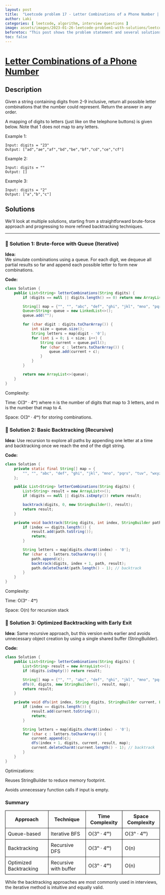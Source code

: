 ```yaml
---
layout: post
title:  "Leetcode problem 17 - Letter Combinations of a Phone Number | Problem and solution"
author: Laki
categories: [ leetcode, algorithm, interview questions ]
image: assets/images/2023-01-26-leetcode-problem1-with-solutions/leetcode_meme1.png
beforetoc: "This post shows the problem statement and several solutions for leetcode Letter Combinations of a Phone Number problem"
toc: false
---
```


# [Letter Combinations of a Phone Number](https://leetcode.com/problems/letter-combinations-of-a-phone-number)

## Description

Given a string containing digits from 2-9 inclusive, return all possible letter combinations that the number could represent. Return the answer in any order.

A mapping of digits to letters (just like on the telephone buttons) is given below. Note that 1 does not map to any letters.


Example 1:
```
Input: digits = "23"
Output: ["ad","ae","af","bd","be","bf","cd","ce","cf"]
```
Example 2:
```
Input: digits = ""
Output: []
```
Example 3:
```
Input: digits = "2"
Output: ["a","b","c"]
```
## Solutions

We'll look at multiple solutions, starting from a straightforward brute-force approach and progressing to more refined backtracking techniques.

---

### 🚀 Solution 1: Brute-force with Queue (Iterative)

**Idea:**  
We simulate combinations using a queue. For each digit, we dequeue all partial results so far and append each possible letter to form new combinations.

**Code:**

```java
class Solution {
    public List<String> letterCombinations(String digits) {
        if (digits == null || digits.length() == 0) return new ArrayList<>();

        String[] map = {"", "", "abc", "def", "ghi", "jkl", "mno", "pqrs", "tuv", "wxyz"};
        Queue<String> queue = new LinkedList<>();
        queue.add("");

        for (char digit : digits.toCharArray()) {
            int size = queue.size();
            String letters = map[digit - '0'];
            for (int i = 0; i < size; i++) {
                String current = queue.poll();
                for (char c : letters.toCharArray()) {
                    queue.add(current + c);
                }
            }
        }

        return new ArrayList<>(queue);
    }
}
```
Complexity:

Time: O(3ⁿ · 4ᵐ) where n is the number of digits that map to 3 letters, and m is the number that map to 4.

Space: O(3ⁿ · 4ᵐ) for storing combinations.

### 🧭 Solution 2: Basic Backtracking (Recursive)

**Idea:** 
Use recursion to explore all paths by appending one letter at a time and backtracking once we reach the end of the digit string.

**Code:**

```java
class Solution {
    private static final String[] map = {
        "", "", "abc", "def", "ghi", "jkl", "mno", "pqrs", "tuv", "wxyz"
    };

    public List<String> letterCombinations(String digits) {
        List<String> result = new ArrayList<>();
        if (digits == null || digits.isEmpty()) return result;

        backtrack(digits, 0, new StringBuilder(), result);
        return result;
    }

    private void backtrack(String digits, int index, StringBuilder path, List<String> result) {
        if (index == digits.length()) {
            result.add(path.toString());
            return;
        }

        String letters = map[digits.charAt(index) - '0'];
        for (char c : letters.toCharArray()) {
            path.append(c);
            backtrack(digits, index + 1, path, result);
            path.deleteCharAt(path.length() - 1); // backtrack
        }
    }
}
```
Complexity:

Time: O(3ⁿ · 4ᵐ)

Space: O(n) for recursion stack

### 🔁 Solution 3: Optimized Backtracking with Early Exit
**Idea:**
Same recursive approach, but this version exits earlier and avoids unnecessary object creation by using a single shared buffer (StringBuilder).

**Code:**

```java
class Solution {
    public List<String> letterCombinations(String digits) {
        List<String> result = new ArrayList<>();
        if (digits.isEmpty()) return result;

        String[] map = {"", "", "abc", "def", "ghi", "jkl", "mno", "pqrs", "tuv", "wxyz"};
        dfs(0, digits, new StringBuilder(), result, map);
        return result;
    }

    private void dfs(int index, String digits, StringBuilder current, List<String> result, String[] map) {
        if (index == digits.length()) {
            result.add(current.toString());
            return;
        }

        String letters = map[digits.charAt(index) - '0'];
        for (char c : letters.toCharArray()) {
            current.append(c);
            dfs(index + 1, digits, current, result, map);
            current.deleteCharAt(current.length() - 1); // backtrack
        }
    }
}
```
Optimizations:

Reuses StringBuilder to reduce memory footprint.

Avoids unnecessary function calls if input is empty.

### Summary

<table style="border-collapse: collapse; width: 100%;">
  <thead>
    <tr>
      <th style="border: 1px solid black; padding: 8px;">Approach</th>
      <th style="border: 1px solid black; padding: 8px;">Technique</th>
      <th style="border: 1px solid black; padding: 8px;">Time Complexity</th>
      <th style="border: 1px solid black; padding: 8px;">Space Complexity</th>
    </tr>
  </thead>
  <tbody>
    <tr>
      <td style="border: 1px solid black; padding: 8px;">Queue-based</td>
      <td style="border: 1px solid black; padding: 8px;">Iterative BFS</td>
      <td style="border: 1px solid black; padding: 8px;">O(3ⁿ · 4ᵐ)</td>
      <td style="border: 1px solid black; padding: 8px;">O(3ⁿ · 4ᵐ)</td>
    </tr>
    <tr>
      <td style="border: 1px solid black; padding: 8px;">Backtracking</td>
      <td style="border: 1px solid black; padding: 8px;">Recursive DFS</td>
      <td style="border: 1px solid black; padding: 8px;">O(3ⁿ · 4ᵐ)</td>
      <td style="border: 1px solid black; padding: 8px;">O(n)</td>
    </tr>
    <tr>
      <td style="border: 1px solid black; padding: 8px;">Optimized Backtracking</td>
      <td style="border: 1px solid black; padding: 8px;">Recursive with buffer</td>
      <td style="border: 1px solid black; padding: 8px;">O(3ⁿ · 4ᵐ)</td>
      <td style="border: 1px solid black; padding: 8px;">O(n)</td>
    </tr>
  </tbody>
</table>

While the backtracking approaches are most commonly used in interviews, the iterative method is intuitive and equally valid.

